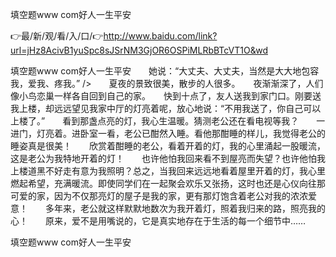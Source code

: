 填空题www com好人一生平安

👉最/新/观/看/入/口/👉http://www.baidu.com/link?url=jHz8AcivB1yuSpc8sJSrNM3GjOR6OSPiMLRbBTcVT1O&wd

填空题www com好人一生平安　　她说：“大丈夫、大丈夫，当然是大大地包容我，爱我、疼我。”
/>　　夏夜的景致很美，散步的人很多。　　夜渐渐深了，人们像小鸟恋巢一样各自回到自己的家。　　快到十点了，友人送我到家门口。刚要送我上楼，却远远望见我家中厅的灯亮着呢，放心地说：“不用我送了，你自己可以上楼了。”　　看到那盏点亮的灯，我心生温暖。猜测老公还在看电视等我？　　一进门，灯亮着。进卧室一看，老公已酣然入睡。看他那酣睡的样儿，我觉得老公的睡姿真是很美！　　欣赏着酣睡的老公，看着开着的灯，我的心里涌起一股暖流，这是老公为我特地开着的灯！　　也许他怕我回来看不到屋亮而失望？也许他怕我上楼道黑不好走有意为我照明？总之，当我回来远远地看着屋里开着的灯，我心里燃起希望，充满暖流。即使同学们在一起聚会欢乐又张扬，这时也还是心仪向往那可爱的家，因为不仅那亮灯的屋子是我的家，更有那灯饱含着老公对我的浓浓爱意！　　多年来，老公就这样默默地数次为我开着灯，照着我归来的路，照亮我的心！　　原来，爱不是用嘴说的，它是真实地存在于生活的每一个细节中……


填空题www com好人一生平安
